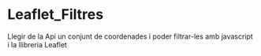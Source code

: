 # Leaflet_Filtres
Llegir de la Api un conjunt de coordenades i poder filtrar-les amb javascript i la  llibreria Leaflet
